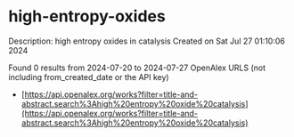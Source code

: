 # high-entropy-oxides
Description: high entropy oxides in catalysis
Created on Sat Jul 27 01:10:06 2024

Found 0 results from 2024-07-20 to 2024-07-27
OpenAlex URLS (not including from_created_date or the API key)
- [https://api.openalex.org/works?filter=title-and-abstract.search%3Ahigh%20entropy%20oxide%20catalysis](https://api.openalex.org/works?filter=title-and-abstract.search%3Ahigh%20entropy%20oxide%20catalysis)


